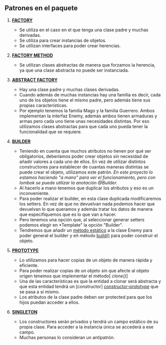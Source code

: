 ## Patrones en el paquete

1. **[FACTORY][factory]**
    - Se utiliza en el caso en el que tenga una clase padre y muchas derivadas.
    - Se utiliza para crear instancias de objetos.
    - Se utilizan interfaces para poder crear herencias.

2. **[FACTORY METHOD][factory-method]**
   - Se utilizan clases abstractas de manera que forzamos la herencia, ya que una clase abstracta no puede ser instanciada.
   
3. **[ABSTRACT FACTORY][abstract-factory]**
   - Hay una clase padre y muchas clases derivadas. 
   - Cuando además de muchas instancias hay una familia es decir, cada uno de los objetos tiene el mismo padre, pero además tiene sus propias características.
   - Por ejemplo tenemos la familia Mago y la familia Guerrero. Ambos implementan la interfaz Enemy, además ambos tienen armaduras y armas pero cada uno tiene unas
   necesidades distintas. Por eso utilizamos clases abstractas para que cada uno pueda tener la funcionalidad que se requiere.

4. **[BUILDER][builder]**
   - Teniendo en cuenta que muchos atributos no tienen por qué ser obligatorios, deberíamos poder crear objetos sin necesidad de añadir valores a cada uno de ellos.
   En vez de utilizar distintos constructores para establecer de cuantas maneras distintas se puede crear el objeto, utilizamos este patrón.
   *En este proyecto lo estamos haciendo "a mano" para ver el funcionamiento, pero con lombok se puede utilizar la anotación @Builder.*
   - Al hacerlo a mano tenemos que duplicar los atributos y eso es un inconveniente.
   - Para poder realizar el builder, en esta clase duplicada modificaremos los setters. En vez de que no devuelvan nada podemos hacer que devuelvan lo que queramos y además tratar los datos de manera que especifiquemos que es lo que van a hacer.
   - Pero tenemos una opción que, al seleccionar generar setters podemos elegir en *Template" la opción "Builder".
   - Tendremos que añadir un [método estático][estatico-builder] a la clase Enemy para poder general el builder y eñ método [build()][enemy-build] para poder construir el objeto.
   
5. **[PROTOTYPE][prototype]**
   - Lo utilizamos para hacer copias de un objeto de manera rápida y eficiente.
   - Para poder realizar copias de un objeto sin que afecte al objeto origen tenemos que implementar el método[ *clone()*]
   - Una de las características es que la entidad a clonar será abstracta y que esta entidad tendrá un [constructor] [constructor-prototype] que se pasa a sí mismo.
   - Los atributos de la clase padre deben ser protected para que los hijos puedan acceder a ellos.

6. **[SINGLETON][singleton]**
   - Los constructores serán privados y tendrá un campo estático de su propia clase. Para acceder a la instancia única se accederá a ese campo.
   - Muchas personas lo consideran un antipatrón.

[factory]: https://github.com/irinacadu/Design-patterns/blob/73362ef36d6aa5a3577b24e57c6f4393fe48172f/src/main/java/designPatterns/designPatterns/PatronesComportamiento/GeneralEntities/Magician.java#L4
[factory-method]: https://github.com/irinacadu/Design-patterns/blob/73362ef36d6aa5a3577b24e57c6f4393fe48172f/src/main/java/designPatterns/designPatterns/PatronesComportamiento/FactoryMethod/EntitiesFactoryMethod/MagicianFactoryMethodClass.java#L7
[abstract-factory]: https://github.com/irinacadu/Design-patterns/blob/10c02af821bf4648d7f22e31db4937170cabc671/src/main/java/designPatterns/designPatterns/PatronesComportamiento/AbstractFactory/MagicianAbstractFactory.java#L10
[builder]:https://github.com/irinacadu/Design-patterns/blob/f1e3824bd479d5ac8b33c0f9503a6ce877c97f84/src/main/java/designPatterns/designPatterns/PatronesCreacionales/Builder/EnemyBuilder.java#L3
[estatico-builder]: https://github.com/irinacadu/Design-patterns/blob/f1e3824bd479d5ac8b33c0f9503a6ce877c97f84/src/main/java/designPatterns/designPatterns/PatronesCreacionales/Builder/Enemy.java#L66
[enemy-build]:https://github.com/irinacadu/Design-patterns/blob/f1e3824bd479d5ac8b33c0f9503a6ce877c97f84/src/main/java/designPatterns/designPatterns/PatronesCreacionales/Builder/EnemyBuilder.java#L61
[metodo-clone]:https://github.com/irinacadu/Design-patterns/blob/16c7d4aef5180879d3306ba16379169f6fbfb445/src/main/java/designPatterns/designPatterns/PatronesCreacionales/Prototype/Warrior.java#L24
[prototype]: https://github.com/irinacadu/Design-patterns/blob/16c7d4aef5180879d3306ba16379169f6fbfb445/src/main/java/designPatterns/designPatterns/PatronesCreacionales/Prototype/Enemy.java#L3
[constructor-prototype]: https://github.com/irinacadu/Design-patterns/blob/16c7d4aef5180879d3306ba16379169f6fbfb445/src/main/java/designPatterns/designPatterns/PatronesCreacionales/Prototype/Warrior.java#L11
[singleton]:https://github.com/irinacadu/Design-patterns/blob/d9edf1da7b92ea9bf8a09a99ebe5edebb38e82ce/src/main/java/designPatterns/designPatterns/PatronesCreacionales/Singleton/TestSingleton/TestSingleton.java#L14